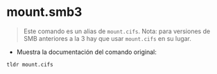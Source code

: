 # mount.smb3

> Este comando es un alias de `mount.cifs`.
> Nota: para versiones de SMB anteriores a la 3 hay que usar `mount.cifs` en su lugar.

- Muestra la documentación del comando original:

`tldr mount.cifs`
